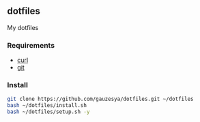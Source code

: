 ## dotfiles

My dotfiles

### Requirements

- [curl](https://curl.se/)
- [git](https://git-scm.com/)

### Install

```sh
git clone https://github.com/gauzesya/dotfiles.git ~/dotfiles
bash ~/dotfiles/install.sh
bash ~/dotfiles/setup.sh -y
```
